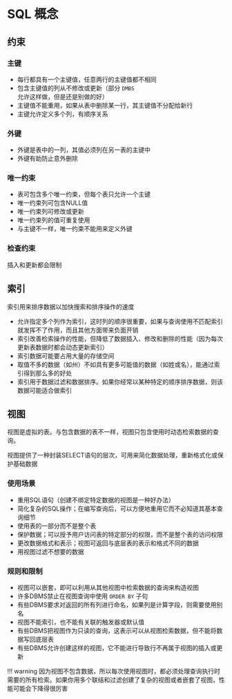 # SQL 概念


## 约束


### 主键

- 每行都具有一个主键值，任意两行的主键值都不相同
- 包含主键值的列从不修改或更新（部分 `DMBS` 允许这样做，但是还是别做的好）
- 主键值不能重用，如果从表中删除某一行，其主键值不分配给新行
- 主键允许定义多个列，有顺序关系


### 外键

- 外键是表中的一列，其值必须列在另一表的主键中
- 外键有助防止意外删除


### 唯一约束

- 表可包含多个唯一约束，但每个表只允许一个主键
- 唯一约束列可包含NULL值
- 唯一约束列可修改或更新
- 唯一约束列的值可重复使用
- 与主键不一样，唯一约束不能用来定义外键


### 检查约束

插入和更新都会限制


## 索引

索引用来排序数据以加快搜索和排序操作的速度

- 允许指定多个列作为索引，这时列的顺序很重要，如果与查询使用不匹配索引就发挥不了作用，而且其他方面带来负面开销
- 索引改善检索操作的性能，但降低了数据插入、修改和删除的性能（因为每次更新表数据时都会动态更新索引）
- 索引数据可能要占用大量的存储空间
- 取值不多的数据（如州）不如具有更多可能值的数据（如姓或名），能通过索引得到那么多的好处
- 索引用于数据过滤和数据排序。如果你经常以某种特定的顺序排序数据，则该数据可能适合做索引


## 视图

视图是虚拟的表。与包含数据的表不一样，视图只包含使用时动态检索数据的查询。

视图提供了一种封装SELECT语句的层次，可用来简化数据处理，重新格式化或保护基础数据


### 使用场景

- 重用SQL语句（创建不绑定特定数据的视图是一种好办法）
- 简化复杂的SQL操作；在编写查询后，可以方便地重用它而不必知道其基本查询细节
- 使用表的一部分而不是整个表
- 保护数据；可以授予用户访问表的特定部分的权限，而不是整个表的访问权限
- 更改数据格式和表示；视图可返回与底层表的表示和格式不同的数据
- 用视图过滤不想要的数据


### 规则和限制

- 视图可以嵌套，即可以利用从其他视图中检索数据的查询来构造视图
- 许多DBMS禁止在视图查询中使用 `ORDER BY` 子句
- 有些DBMS要求对返回的所有列进行命名，如果列是计算字段，则需要使用别名
- 视图不能索引，也不能有关联的触发器或默认值
- 有些DBMS把视图作为只读的查询，这表示可以从视图检索数据，但不能将数据写回底层表
- 有些DBMS允许创建这样的视图，它不能进行导致行不再属于视图的插入或更新

!!! warning
    因为视图不包含数据，所以每次使用视图时，都必须处理查询执行时需要的所有检索。如果你用多个联结和过滤创建了复杂的视图或者嵌套了视图，性能可能会下降得很厉害